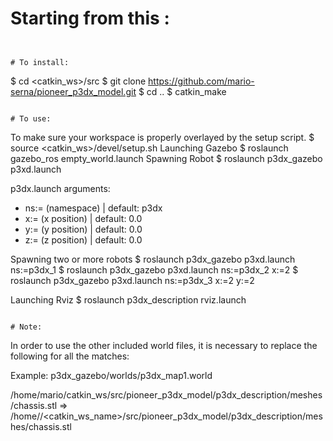 # Starting from this :
```


# To install:
```
$ cd <catkin_ws>/src
$ git clone https://github.com/mario-serna/pioneer_p3dx_model.git
$ cd ..
$ catkin_make
```

# To use:
```
To make sure your workspace is properly overlayed by the setup script.
$ source <catkin_ws>/devel/setup.sh
Launching Gazebo
$ roslaunch gazebo_ros empty_world.launch
Spawning Robot
$ roslaunch p3dx_gazebo p3xd.launch

p3dx.launch arguments:
* ns:= (namespace) | default: p3dx
* x:= (x position) | default: 0.0
* y:= (y position) | default: 0.0
* z:= (z position) | default: 0.0

Spawning two or more robots
$ roslaunch p3dx_gazebo p3xd.launch ns:=p3dx_1
$ roslaunch p3dx_gazebo p3xd.launch ns:=p3dx_2 x:=2
$ roslaunch p3dx_gazebo p3xd.launch ns:=p3dx_3 x:=2 y:=2

Launching Rviz
$ roslaunch p3dx_description rviz.launch
```

# Note:
```
In order to use the other included world files, it is necessary to replace the following for all the matches:

Example:
p3dx_gazebo/worlds/p3dx_map1.world

<uri>/home/mario/catkin_ws/src/pioneer_p3dx_model/p3dx_description/meshes/chassis.stl</uri>
=>
<uri>/home/<username>/<catkin_ws_name>/src/pioneer_p3dx_model/p3dx_description/meshes/chassis.stl</uri>

```
